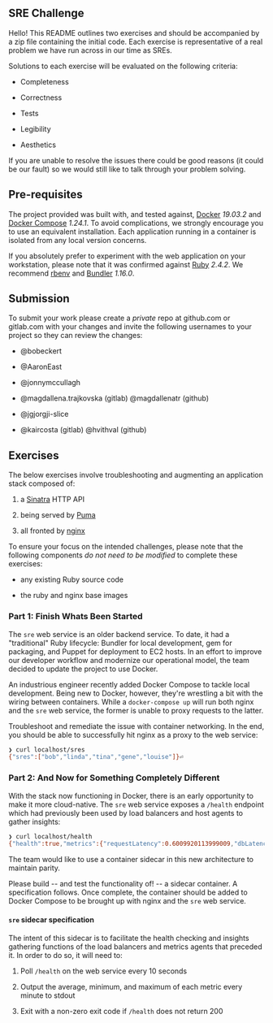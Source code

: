 SRE Challenge
-------------

Hello! This README outlines two exercises and should be accompanied by a zip
file containing the initial code. Each exercise is representative of a real
problem we have run across in our time as SREs.

Solutions to each exercise will be evaluated on the following criteria:

-   Completeness

-   Correctness

-   Tests

-   Legibility

-   Aesthetics

If you are unable to resolve the issues there could be good reasons (it could be
our fault) so we would still like to talk through your problem solving.

Pre-requisites
--------------

The project provided was built with, and tested against,
[Docker](https://docker.com/) *19.03.2* and [Docker
Compose](https://docs.docker.com/compose/) *1.24.1*. To avoid complications, we
strongly encourage you to use an equivalent installation. Each application
running in a container is isolated from any local version concerns.

If you absolutely prefer to experiment with the web application on your
workstation, please note that it was confirmed against
[Ruby](https://ruby-lang.org/) *2.4.2*. We recommend
[rbenv](https://github.com/rbenv/rbenv) and [Bundler](https://bundler.io)
*1.16.0*.

Submission
----------

To submit your work please create a *private* repo at github.com or gitlab.com
with your changes and invite the following usernames to your project so they can
review the changes:

-   @bobeckert

-   @AaronEast

-   @jonnymccullagh

-   @magdallena.trajkovska (gitlab) @magdallenatr (github)

-   @jgjorgji-slice

-   @kaircosta (gitlab) @hvithval (github)

Exercises
---------

The below exercises involve troubleshooting and augmenting an application stack
composed of:

1.  a [Sinatra](http://sinatrarb.com) HTTP API

2.  being served by [Puma](https://puma.io)

3.  all fronted by [nginx](https://nginx.com)

To ensure your focus on the intended challenges, please note that the following
components *do not need to be modified* to complete these exercises:

-   any existing Ruby source code

-   the ruby and nginx base images

### Part 1: Finish Whats Been Started

The `sre` web service is an older backend service. To date, it had a
"traditional" Ruby lifecycle: Bundler for local development, gem for packaging,
and Puppet for deployment to EC2 hosts. In an effort to improve our developer
workflow and modernize our operational model, the team decided to update the
project to use Docker.

An industrious engineer recently added Docker Compose to tackle local
development. Being new to Docker, however, they're wrestling a bit with the
wiring between containers. While a `docker-compose up` will run both nginx and
the `sre` web service, the former is unable to proxy requests to the latter.

Troubleshoot and remediate the issue with container networking. In the end, you
should be able to successfully hit nginx as a proxy to the web service:

~~~~~~~~~~~~~~~~~~~~~~~~~~~~~~~~~~~~~~~~~~~~~~~~~~~~~~~~~~~~~~~~~~~~~~~~~~~ bash
❯ curl localhost/sres
{"sres":["bob","linda","tina","gene","louise"]}⏎
~~~~~~~~~~~~~~~~~~~~~~~~~~~~~~~~~~~~~~~~~~~~~~~~~~~~~~~~~~~~~~~~~~~~~~~~~~~~~~~~

### Part 2: And Now for Something Completely Different

With the stack now functioning in Docker, there is an early opportunity to make
it more cloud-native. The `sre` web service exposes a `/health` endpoint which
had previously been used by load balancers and host agents to gather insights:

~~~~~~~~~~~~~~~~~~~~~~~~~~~~~~~~~~~~~~~~~~~~~~~~~~~~~~~~~~~~~~~~~~~~~~~~~~~ bash
❯ curl localhost/health
{"health":true,"metrics":{"requestLatency":0.6009920113999009,"dbLatency":0.28656959238583435,"cacheLatency":0.697799454630009}}⏎
~~~~~~~~~~~~~~~~~~~~~~~~~~~~~~~~~~~~~~~~~~~~~~~~~~~~~~~~~~~~~~~~~~~~~~~~~~~~~~~~

The team would like to use a container sidecar in this new architecture to
maintain parity.

Please build -- and test the functionality of! -- a sidecar container. A
specification follows. Once complete, the container should be added to Docker
Compose to be brought up with nginx and the `sre` web service.

#### `sre` sidecar specification

The intent of this sidecar is to facilitate the health checking and insights
gathering functions of the load balancers and metrics agents that preceded it.
In order to do so, it will need to:

1.  Poll `/health` on the web service every 10 seconds

2.  Output the average, minimum, and maximum of each metric every minute to
    stdout

3.  Exit with a non-zero exit code if `/health` does not return 200
